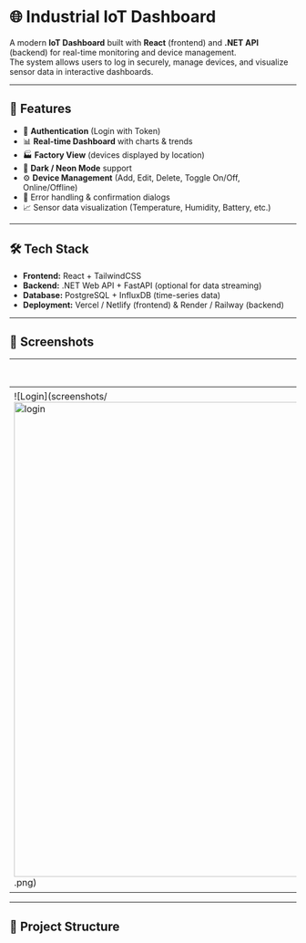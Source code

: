 # 🌐 Industrial IoT Dashboard

A modern **IoT Dashboard** built with **React** (frontend) and **.NET API** (backend) for real-time monitoring and device management.  
The system allows users to log in securely, manage devices, and visualize sensor data in interactive dashboards.

---

## 🚀 Features

- 🔐 **Authentication** (Login with Token)  
- 📊 **Real-time Dashboard** with charts & trends  
- 🏭 **Factory View** (devices displayed by location)  
- 🌙 **Dark / Neon Mode** support  
- ⚙️ **Device Management** (Add, Edit, Delete, Toggle On/Off, Online/Offline)  
- 🔔 Error handling & confirmation dialogs  
- 📈 Sensor data visualization (Temperature, Humidity, Battery, etc.)  

---

## 🛠️ Tech Stack

- **Frontend:** React + TailwindCSS  
- **Backend:** .NET Web API + FastAPI (optional for data streaming)  
- **Database:** PostgreSQL + InfluxDB (time-series data)  
- **Deployment:** Vercel / Netlify (frontend) & Render / Railway (backend)  

---

## 📸 Screenshots

| Login Page | Devices Dashboard | Factory View | Dark Mode | Neon Mode | Modern Mode | Dashboard |
|------------|------------------|--------------|-----------|----------|-----------|------------|
| ![Login](screenshots/<img width="1917" height="833" alt="login" src="https://github.com/user-attachments/assets/0f6e7459-5b44-4547-ad37-a1e89bac56ab" />.png) | ![Devices](screenshots/<img width="1902" height="840" alt="devices" src="https://github.com/user-attachments/assets/8914b095-1bbb-4d2b-ac67-32ec9f8cd4e5" />.png) | ![Factory](screenshots/factory.png) | ![Dark Mode](screenshots/darkmode.png) | ![Neon Mode](screenshots/neonmode.png) | ![Modern Mode](screenshots/modernmode.png) | ![Dashboard](screenshots/dashboard.png) |

---

## 📂 Project Structure

